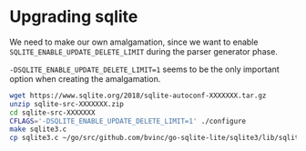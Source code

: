 # Upgrading sqlite

We need to make our own amalgamation, since we want to enable `SQLITE_ENABLE_UPDATE_DELETE_LIMIT` during the parser generator phase.

`-DSQLITE_ENABLE_UPDATE_DELETE_LIMIT=1` seems to be the only important option when creating the amalgamation.

```sh
wget https://www.sqlite.org/2018/sqlite-autoconf-XXXXXXX.tar.gz
unzip sqlite-src-XXXXXXX.zip 
cd sqlite-src-XXXXXXX
CFLAGS='-DSQLITE_ENABLE_UPDATE_DELETE_LIMIT=1' ./configure
make sqlite3.c
cp sqlite3.c ~/go/src/github.com/bvinc/go-sqlite-lite/sqlite3/lib/sqlite3.c
```